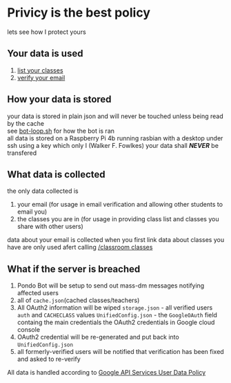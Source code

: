 # Privicy is the best policy
lets see how I protect yours

## Your data is used
1. [list your classes](commands/classroom.js#L92-L194)
2. [verify your email](commands/classroom.js#L68-L76)

## How your data is stored
your data is stored in plain json and will never be touched unless being read by the cache<br>
see [bot-loop.sh](bot-loop.sh) for how the bot is ran<br>
all data is stored on a Raspberry Pi 4b running rasbian with a desktop under ssh using a key which only I (Walker F. Fowlkes)
your data shall ***NEVER*** be transfered

## What data is collected
the only data collected is<br>
1. your email (for usage in email verification and allowing other students to email you)<br>
2. the classes you are in (for usage in providing class list and classes you share with other users)

data about your email is collected when you first link 
data about classes you have are only used afert calling [/classroom classes](/commands/classroom.js#l93-197)

## What if the server is breached
1. Pondo Bot will be setup to send out mass-dm messages notifying affected users
2. all of `cache.json`(cached classes/teachers)
3. All OAuth2 information will be wiped 
	`storage.json` - all verified users `auth` and `CACHECLASS` values
	`UnifiedConfig.json` - the `GoogleOAuth` field containg the main credentials
	the OAuth2 credentials in Google cloud console
4. OAuth2 credential will be re-generated and put back into `UnifiedConfig.json`
5. all formerly-verified users will be notified that verification has been fixed and asked to re-verify


All data is handled according to [Google API Services User Data Policy](https://developers.google.com/terms/api-services-user-data-policy)
